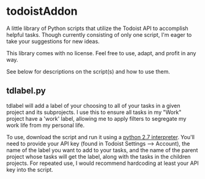 # todoistAddon
A little library of Python scripts that utilize the Todoist API to accomplish helpful tasks. Though currently consisting of only one script, I'm eager to take your suggestions for new ideas.

This library comes with no license. Feel free to use, adapt, and profit in any way.

See below for descriptions on the script(s) and how to use them.

tdlabel.py
---------------------

tdlabel will add a label of your choosing to all of your tasks in a given project and its subprojects. I use this to ensure all tasks in my "Work" project have a 'work' label, allowing me to apply filters to segregate my work life from my personal life.

To use, download the script and run it using a [python 2.7 interpreter](https://www.python.org/downloads/). You'll need to provide your API key (found in Todoist Settings --> Account), the name of the label you want to add to your tasks, and the name of the parent project whose tasks will get the label, along with the tasks in the children projects. For repeated use, I would recommend hardcoding at least your API key into the script.  
